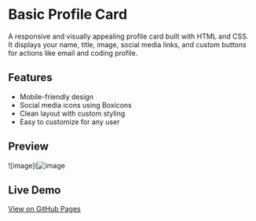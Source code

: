 # Basic Profile Card

A responsive and visually appealing profile card built with HTML and CSS.  
It displays your name, title, image, social media links, and custom buttons for actions like email and coding profile.

## Features
- Mobile-friendly design
- Social media icons using Boxicons
- Clean layout with custom styling
- Easy to customize for any user

## Preview
![image](![image](https://github.com/user-attachments/assets/5ba85aec-dd92-4cfb-96f5-13933bc513cd)

## Live Demo
[View on GitHub Pages](https://bhavy29.github.io/Profile-card/)
